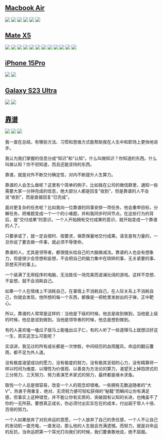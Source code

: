 ## [Macbook Air](https://www.apple.com.cn/macbook-air/)
![](https://github.com/ahaphone18/ahaphone18/assets/166960606/8ace19e1-96f5-4cbf-8827-2ef237ba3881)
![](https://github.com/ahaphone18/ahaphone18/assets/166960606/2112c391-aeca-48bb-9ba6-f7be7447221b)
![](https://github.com/ahaphone18/ahaphone18/assets/166960606/eb871b14-d176-44c2-87b8-db6e2a2ef4ae)
![](https://github.com/ahaphone18/ahaphone18/assets/166960606/47ddcddd-a17c-4a60-be08-68d1fbca1f7e)
![](https://github.com/ahaphone18/ahaphone18/assets/166960606/f0e56b79-5d22-4f29-9f48-b929844f6f83)
![](https://github.com/ahaphone18/ahaphone18/assets/166960606/2ff7aa81-20d6-4d92-aac5-ca67cf9afabb)

## [Mate X5](https://consumer.huawei.com/cn/phones/mate-x5/)
![](https://github.com/ipr9/ipr9/assets/163503847/4a0d9d2c-ad0a-4646-915a-42c628423ff3)
![](https://github.com/ipr9/ipr9/assets/163503847/2343f296-b291-48bf-9877-7f29c14de3ba)
![](https://github.com/ipr9/ipr9/assets/163503847/52566640-f79a-460a-9408-bfb2c1f2b4a4)
![](https://github.com/ipr9/ipr9/assets/163503847/0bacdec2-65cc-49dd-9988-75b144876893)
![](https://github.com/ipr9/ipr9/assets/163503847/049cef1a-a3bc-41c4-9e6e-6b7261cb27ab)
![](https://github.com/ipr9/ipr9/assets/163503847/880dcba0-051c-4b14-818f-64d4a1454537)
![](https://github.com/ipr9/ipr9/assets/163503847/c41220b8-1b18-4f39-bece-389882a62fbb)
![](https://github.com/ipr9/ipr9/assets/163503847/c74cdfeb-5b78-46b3-ada4-103e8a094e88)
![](https://github.com/ipr9/ipr9/assets/163503847/297b011b-3b48-4cfa-8338-ed0480c700a2)
![](https://github.com/ipr9/ipr9/assets/163503847/fbb3342e-f989-484c-bb09-5bacdab8191b)
![](https://github.com/ipr9/ipr9/assets/163503847/a9daa783-9f24-4af6-89e2-d4306346d486)
![](https://github.com/ipr9/ipr9/assets/163503847/b55db778-cb23-4656-826d-e858dde8c579)

## [iPhone 15Pro](https://www.apple.com.cn/iphone-15-pro/)
![](https://github.com/ipr9/ipr9/assets/163503847/b2791751-9915-4d3b-8df2-2f2ef2bdeb0d)
![](https://github.com/ipr9/ipr9/assets/163503847/f17808d5-8597-4f21-8107-bce6912eb4a8)


## [Galaxy S23 Ultra](https://www.samsung.com.cn/smartphones/galaxy-s23-ultra/)
![](https://github.com/ipr9/ipr9/assets/163503847/056b92e0-0041-41a8-8d43-149ab1ffa006)
![](https://github.com/ipr9/ipr9/assets/163503847/1c27716c-913c-4a03-bc1b-a39fc64f1b7e)

## [靠谱](https://www.dedao.cn/audioBook/detail?id=2lAZqz6aoLwOWllQzW5m8yDjg9VRKY)

![](https://github.com/ahaphone18/ahaphone18/assets/166960606/e0bfb256-a935-448a-a25b-d76e350a8b0a)
![](https://github.com/ahaphone18/ahaphone18/assets/166960606/58c34182-4b42-495e-8861-026bc0390fb4)
![](https://github.com/ahaphone18/ahaphone18/assets/166960606/a7f8b664-91a0-4794-8d73-d6b1a2c12f87)

我一直在总结，有哪些方法、习惯和思维方式能帮助我在人生中和职场上更快地进步。

我认为我们掌握的信息分成“知识”和“认知”。什么叫做知识？你知道的东西。什么叫做认知？你不但知道，而且还能坚持的东西。

靠谱，就是对外不断交付确定性，对内不断提升人生算力。

靠谱的人会怎么做呢？这里有个简单的例子，比如我在公司的微信群里，通知一些需要大家一分钟完成的信息，绝大部分人都是回复“收到”，但是靠谱的人不会说“收到”，而是直接回复“已完成”。

面对更复杂的任务呢？比如我向一位靠谱的同事安排一项任务，他会重申目标，分解任务，把难题变成一个一个的小难题，并和我同步时间节点。在这些行为的背后，是“交付成果”的意识。一个人开始拥有交付成果的意识，就开始变成一个靠谱的人了。

只要承诺了，就一定会按时、按要求，保质保量地交付成果。语言是有力量的，一旦你说了要去做一件事，就必须不辱使命。

靠谱的人，尤其是领导者，都很擅长给自己的大脑做减法。靠谱的人也会有想象力，但是很少会空想和妄想，不会把自己的脑力集中在琐碎的事、无关紧要的事、异想天开的事上。

一个装满了无用程序的电脑，无法胜任一场完美而波澜壮阔的游戏。这样不空想、不妄想，就不会消耗自己。

如果一个人在情绪上不消耗自己，在事情上不消耗自己，在人际关系上不消耗自己，你就会发现，他所想的每一个东西，都像是一把枪里发射出的子弹，正中靶心。

所以，靠谱的人常常是这样的：当他是下级的时候，他总是收到做到。当他是上级的时候，他总是说到做到。当他是领导者的时候，他总是想到做到。

有的人喜欢嗑一嗑瓜子就马上能嗑出瓜子仁，有的人听了一些道理马上就想过好这一生，其实这怎么可能呢？

实话讲，我见过的所有成长都是一次惨胜，中间经历的血雨腥风，命运的翻云覆雨，都不足为外人道。

没有极度渴望成功的愿力，没有极度的努力，没有极其坚韧的心力，没有精算师一样以时间为维度、以理性为价值观、以善良为方法论的算力，渴望天上掉馅饼式的三分努力、三天努力、努力表演艺术家式的努力，最终都是缘木求鱼。

取悦一个人总是很容易，改变一个人的观念却很难。一些拥有无数追随者的“大V”，热衷于用重复、绝对、无须努力便可轻松获得的“秘籍”而瞬间让你有满足感，但事实上这种错觉，并不能让你有实质的、突破固有认知的长进，也掩盖不了你的一无所获。要想真正成长，你必须付出实实在在的成本，付出超于常人十倍、百倍的努力。

一个人如果放弃了对抗命运的意愿，一个人放弃了自己的责任感，一个人不让自己的发动机一直充电，一直发动，那么他的人生就会充满遗憾。而努力，就是对命运的反抗，当命运把第一个耳光打向我们的时候，我们要勇敢地说，绝不屈服。
